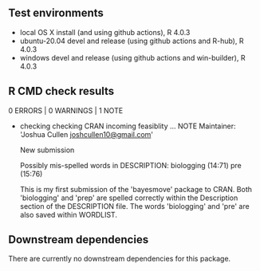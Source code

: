 ## Test environments
* local OS X install (and using github actions), R 4.0.3
* ubuntu-20.04 devel and release (using github actions and R-hub), R 4.0.3
* windows devel and release (using github actions and win-builder), R 4.0.3

## R CMD check results
0 ERRORS | 0 WARNINGS | 1 NOTE

* checking checking CRAN incoming feasiblity ... NOTE
  Maintainer: 'Joshua Cullen <joshcullen10@gmail.com>'

  New submission

  Possibly mis-spelled words in DESCRIPTION:
    biologging (14:71)
    pre (15:76)
  
  This is my first submission of the 'bayesmove' package to CRAN. Both 'biologging' and 'prep' are spelled correctly within the Description section of the DESCRIPTION file. The words 'biologging' and 'pre' are also saved within WORDLIST.
  

## Downstream dependencies
There are currently no downstream dependencies for this package.
